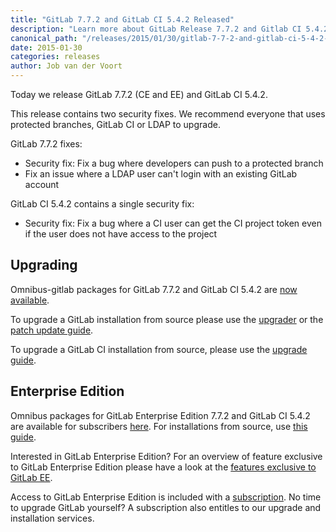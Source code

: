 ```yaml
---
title: "GitLab 7.7.2 and GitLab CI 5.4.2 Released"
description: "Learn more about GitLab Release 7.7.2 and Gitlab CI 5.4.2 for GitLab Community Edition (CE) and Enterprise Edition (EE)"
canonical_path: "/releases/2015/01/30/gitlab-7-7-2-and-gitlab-ci-5-4-2-released/"
date: 2015-01-30
categories: releases
author: Job van der Voort
---
```


Today we release GitLab 7.7.2 (CE and EE) and GitLab CI 5.4.2.

This release contains two security fixes. We recommend everyone that
uses protected branches, GitLab CI or LDAP to upgrade.

GitLab 7.7.2 fixes:

- Security fix: Fix a bug where developers can push to a protected branch
- Fix an issue where a LDAP user can't login with an existing GitLab account

GitLab CI 5.4.2 contains a single security fix:

- Security fix: Fix a bug where a CI user can get the CI project token
even if the user does not have access to the project

<!-- more -->

## Upgrading

Omnibus-gitlab packages for GitLab 7.7.2 and GitLab CI 5.4.2 are [now available](/install/).

To upgrade a GitLab installation from source please use the
[upgrader](http://doc.gitlab.com/ce/update/upgrader.html) or the [patch update
guide](http://doc.gitlab.com/ce/update/patch_versions.html).

To upgrade a GitLab CI installation from source, please use the [upgrade guide](https://gitlab.com/gitlab-org/gitlab-ci/blob/master/doc/update/patch_versions.md).

## Enterprise Edition

Omnibus packages for GitLab Enterprise Edition 7.7.2 and GitLab CI 5.4.2 are available for subscribers [here](https://gitlab.com/subscribers/gitlab-ee/blob/master/doc/install/packages.md). For installations from source, use [this guide](https://gitlab.com/subscribers/gitlab-ee/blob/master/doc/update/patch_versions.md).

Interested in GitLab Enterprise Edition?
For an overview of feature exclusive to GitLab Enterprise Edition please have a look at the [features exclusive to GitLab EE](/features/#enterprise).

Access to GitLab Enterprise Edition is included with a [subscription](/pricing/).
No time to upgrade GitLab yourself?
A subscription also entitles to our upgrade and installation services.
